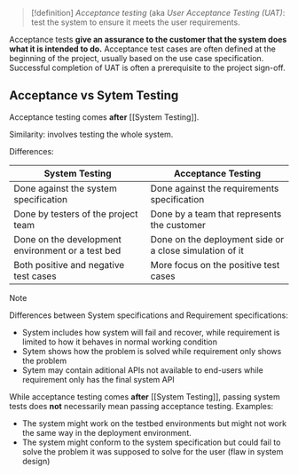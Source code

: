 >[!definition]
> _Acceptance testing_ (aka _User Acceptance Testing (UAT)_: test the system to ensure it meets the user requirements.

Acceptance tests **give an assurance to the customer that the system does what it is intended to do.** Acceptance test cases are often defined at the beginning of the project, usually based on the use case specification. Successful completion of UAT is often a prerequisite to the project sign-off.

## Acceptance vs Sytem Testing

Acceptance testing comes **after** [[System Testing]]. 

Similarity: involves testing the whole system.

Differences:

| System Testing                                    | Acceptance Testing                                      |
| ------------------------------------------------- | ------------------------------------------------------- |
| Done against the system specification             | Done against the requirements specification             |
| Done by testers of the project team               | Done by a team that represents the customer             |
| Done on the development environment or a test bed | Done on the deployment side or a close simulation of it |
| Both positive and negative test cases             | More focus on the positive test cases                   | 

> [!note]
> Differences between System specifications and Requirement specifications:
> - System includes how system will fail and recover, while requirement is limited to how it behaves in normal working condition
> - Sytem shows how the problem is solved while requirement only shows the problem
> - Sytem may contain aditional APIs not available to end-users while requirement only has the final system API


While acceptance testing comes **after** [[System Testing]], passing system tests does **not** necessarily mean passing acceptance testing. Examples:
- The system might work on the testbed environments but might not work the same way in the deployment environment.
- The system might conform to the system specification but could fail to solve the problem it was supposed to solve for the user (flaw in system design)

